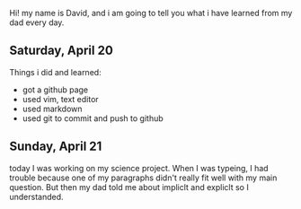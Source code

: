 Hi! my name is David, and i am going to tell you what i have learned from my dad every day.

## Saturday, April 20

Things i did and learned:

- got a github page
- used vim, text editor
- used markdown
- used git to commit and push to github

## Sunday, April 21

today I was working on my science project. When I was typeing, I had trouble
because one of my paragraphs didn't really fit well with my main question. But
then my dad told me about impliclt and expliclt so I understanded.

